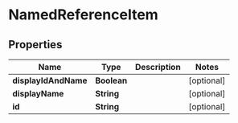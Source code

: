 

# NamedReferenceItem


## Properties

Name | Type | Description | Notes
------------ | ------------- | ------------- | -------------
**displayIdAndName** | **Boolean** |  |  [optional]
**displayName** | **String** |  |  [optional]
**id** | **String** |  |  [optional]



